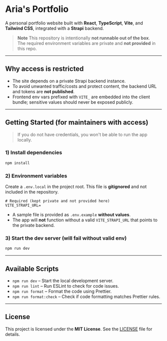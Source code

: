 # Aria's Portfolio

A personal portfolio website built with **React**, **TypeScript**, **Vite**, and **Tailwind CSS**, integrated with a **Strapi** backend.

> **Note**
> This repository is intentionally **not runnable out of the box**.  
> The required environment variables are private and **not provided** in this repo.

---

## Why access is restricted

- The site depends on a private Strapi backend instance.
- To avoid unwanted traffic/costs and protect content, the backend URL and tokens are **not published**.
- Frontend env vars prefixed with `VITE_` are embedded into the client bundle; sensitive values should never be exposed publicly.

---

## Getting Started (for maintainers with access)

> If you do not have credentials, you won't be able to run the app locally.

### 1) Install dependencies
```bash
npm install
```

### 2) Environment variables
Create a `.env.local` in the project root. This file is **gitignored** and not included in the repository.

```dotenv
# Required (kept private and not provided here)
VITE_STRAPI_URL=
```

- A sample file is provided as `.env.example` **without values**.
- The app will **not** function without a valid `VITE_STRAPI_URL` that points to the private backend.

### 3) Start the dev server (will fail without valid env)
```bash
npm run dev
```

---

## Available Scripts

- `npm run dev` – Start the local development server.
- `npm run lint` – Run ESLint to check for code issues.
- `npm run format` – Format the code using Prettier.
- `npm run format:check` – Check if code formatting matches Prettier rules.

---

## License

This project is licensed under the **MIT License**. See the [LICENSE](./LICENSE) file for details.
